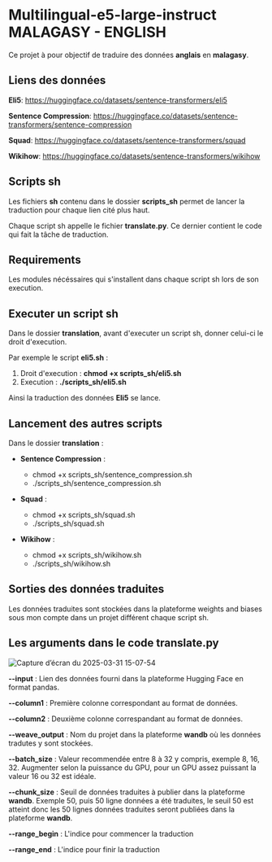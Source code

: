 # Multilingual-e5-large-instruct MALAGASY - ENGLISH

Ce projet à pour objectif de traduire des données **anglais** en **malagasy**.

## Liens des données

**Eli5**: https://huggingface.co/datasets/sentence-transformers/eli5

**Sentence Compression**: https://huggingface.co/datasets/sentence-transformers/sentence-compression

**Squad**: https://huggingface.co/datasets/sentence-transformers/squad

**Wikihow**: https://huggingface.co/datasets/sentence-transformers/wikihow

## Scripts sh

Les fichiers **sh** contenu dans le dossier **scripts_sh** permet de lancer la traduction pour chaque lien cité plus haut.

Chaque script sh appelle le fichier **translate.py**. Ce dernier contient le code qui fait la tâche de traduction.

## Requirements

Les modules nécéssaires qui s'installent dans chaque script sh lors de son execution.

## Executer un script sh

Dans le dossier **translation**, avant d'executer un script sh, donner celui-ci le droit d'execution.

Par exemple le script **eli5.sh** :

1. Droit d'execution : **chmod +x scripts_sh/eli5.sh**
2. Execution : **./scripts_sh/eli5.sh**

Ainsi la traduction des données **Eli5** se lance.

## Lancement des autres scripts

Dans le dossier **translation** :

*  **Sentence Compression** :
    *  chmod +x scripts_sh/sentence_compression.sh
    *  ./scripts_sh/sentence_compression.sh

*  **Squad** :
    *  chmod +x scripts_sh/squad.sh
    *  ./scripts_sh/squad.sh
 
*  **Wikihow** :
    *  chmod +x scripts_sh/wikihow.sh
    *  ./scripts_sh/wikihow.sh

## Sorties des données traduites

Les données traduites sont stockées dans la plateforme weights and biases sous mon compte dans un projet différent chaque script sh.

## Les arguments dans le code **translate.py**

![Capture d’écran du 2025-03-31 15-07-54](https://github.com/user-attachments/assets/b35cf6a5-a9a8-42e9-b17e-59e4953465e0)

**--input** : Lien des données fourni dans la plateforme Hugging Face en format pandas.

**--column1** : Première colonne correspondant au format de données.

**--column2** : Deuxième colonne correspandant au format de données.

**--weave_output** : Nom du projet dans la plateforme **wandb** où les données tradutes y sont stockées.

**--batch_size** : Valeur recommendée entre 8 à 32 y compris, exemple 8, 16, 32. Augmenter selon la puissance du GPU, pour un GPU assez puissant la valeur 16 ou 32 est idéale.

**--chunk_size** : Seuil de données traduites à publier dans la plateforme **wandb**. Exemple 50, puis 50 ligne données a été traduites, le seuil 50 est atteint donc les 50 lignes données traduites seront publiées dans la plateforme **wandb**.

**--range_begin** : L'indice pour commencer la traduction

**--range_end** : L'indice pour finir la traduction
